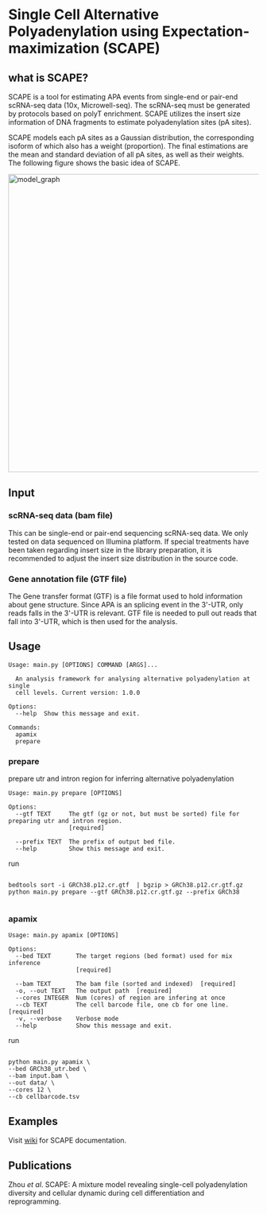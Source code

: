 # Single Cell Alternative Polyadenylation using Expectation-maximization (SCAPE)

## what is SCAPE?

SCAPE is a tool for estimating APA events from single-end or pair-end scRNA-seq data (10x, Microwell-seq). The scRNA-seq must be generated by protocols based on polyT enrichment. SCAPE utilizes the insert size information of DNA fragments to estimate polyadenylation sites (pA sites). 

SCAPE models each pA sites as a Gaussian distribution, the corresponding isoform of which also has a weight (proportion). The final estimations are the mean and standard deviation of all pA sites, as well as their weights. The following figure shows the basic idea of SCAPE.

<img src="https://github.com/zhou-ran/SCAPE/blob/main/image/model_graph.png" alt="model_graph" width="600" />

## Input 

### scRNA-seq data (bam file)
This can be single-end or pair-end sequencing scRNA-seq data. We only tested on data sequenced on Illumina platform. If special treatments have been taken regarding insert size in the library preparation, it is recommended to adjust the insert size distribution in the source code.  

### Gene annotation file (GTF file)
The Gene transfer format (GTF) is a file format used to hold information about gene structure. Since APA is an splicing event in the 3'-UTR, only reads falls in the 3'-UTR is relevant. GTF file is needed to pull out reads that fall into 3'-UTR, which is then used for the analysis.




## Usage

```
Usage: main.py [OPTIONS] COMMAND [ARGS]...

  An analysis framework for analysing alternative polyadenylation at single
  cell levels. Current version: 1.0.0

Options:
  --help  Show this message and exit.

Commands:
  apamix
  prepare

```

### prepare

prepare utr and intron region for inferring alternative polyadenylation

```
Usage: main.py prepare [OPTIONS]

Options:
  --gtf TEXT     The gtf (gz or not, but must be sorted) file for preparing utr and intron region.
                 [required]

  --prefix TEXT  The prefix of output bed file.
  --help         Show this message and exit.
```

run

```shell

bedtools sort -i GRCh38.p12.cr.gtf  | bgzip > GRCh38.p12.cr.gtf.gz
python main.py prepare --gtf GRCh38.p12.cr.gtf.gz --prefix GRCh38


```

### apamix

```
Usage: main.py apamix [OPTIONS]

Options:
  --bed TEXT       The target regions (bed format) used for mix inference
                   [required]

  --bam TEXT       The bam file (sorted and indexed)  [required]
  -o, --out TEXT   The output path  [required]
  --cores INTEGER  Num (cores) of region are infering at once
  --cb TEXT        The cell barcode file, one cb for one line.  [required]
  -v, --verbose    Verbose mode
  --help           Show this message and exit.
```

run


```shell

python main.py apamix \
--bed GRCh38_utr.bed \
--bam input.bam \
--out data/ \
--cores 12 \
--cb cellbarcode.tsv

```

## Examples

Visit [wiki](https://github.com/LuChenLab/SCAPE/wiki) for SCAPE documentation.

## Publications

Zhou *et al*. SCAPE: A mixture model revealing single-cell polyadenylation diversity and cellular dynamic during cell differentiation and reprogramming.
